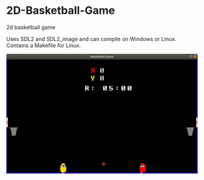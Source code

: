 # 2D-Basketball-Game
2d basketball game

Uses SDL2 and SDL2_image and can compile on Windows or Linux. Contains a Makefile for Linux.

![Alt text](/screenshots/screenshots.jpg?raw=true "Screenshot")
